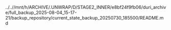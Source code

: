../..//mnt/h/ARCHIVE/.UNWRAP/D/STAGE2_INNER/e8bf24f9fb06/duri_archive/full_backup_2025-08-04_15-17-21/backup_repository/current_state_backup_20250730_185500/README.md